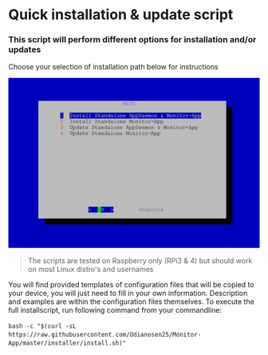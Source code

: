 # Quick installation & update script

### This script will perform different options for installation and/or updates

Choose your selection of installation path below for instructions

![alt text](https://github.com/Odianosen25/Monitor-App/blob/master/installer/screenshot_installer.JPG)

> The scripts are tested on Raspberry only (RPi3 & 4) but should work on most Linux distro's and usernames

You will find provided templates of configuration files that will be copied to your device, you will just need to fill in your own information. Description and examples are within the configuration files themselves. To execute the full installscript, run following command from your commandline:


`bash -c "$(curl -sL https://raw.githubusercontent.com/Odianosen25/Monitor-App/master/installer/install.sh)"`




